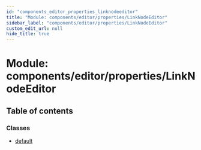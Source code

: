 ```yaml
---
id: "components_editor_properties_linknodeeditor"
title: "Module: components/editor/properties/LinkNodeEditor"
sidebar_label: "components/editor/properties/LinkNodeEditor"
custom_edit_url: null
hide_title: true
---
```


# Module: components/editor/properties/LinkNodeEditor

## Table of contents

### Classes

- [default](../classes/components_editor_properties_linknodeeditor.default.md)
